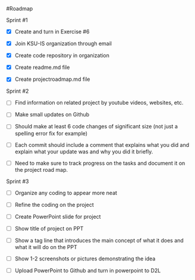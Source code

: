 #Roadmap 

Sprint #1

-[x] Create and turn in Exercise #6 

-[x] Join KSU-IS organization through email 

-[x] Create code repository in organization 

-[x] Create readme.md file 

-[x] Create projectroadmap.md file 

Sprint #2

-[ ] Find information on related project by youtube videos, websites, etc. 

-[ ] Make small updates on Github

-[ ] Should make at least 6 code changes of significant size (not just a spelling error fix for example)

-[ ] Each commit should include a comment that explains what you did and explain what your update was and why you did it briefly.

-[ ] Need to make sure to track progress on the tasks and document it on the project road map.

Sprint #3

-[ ] Organize any coding to appear more neat 

-[ ] Refine the coding on the project

-[ ] Create PowerPoint slide for project 

-[ ] Show title of project on PPT

-[ ] Show a tag line that introduces the main concept of what it does and what it will do on the PPT

-[ ] Show 1-2 screenshots or pictures demonstrating the idea

-[ ] Upload PowerPoint to Github and turn in powerpoint to D2L

